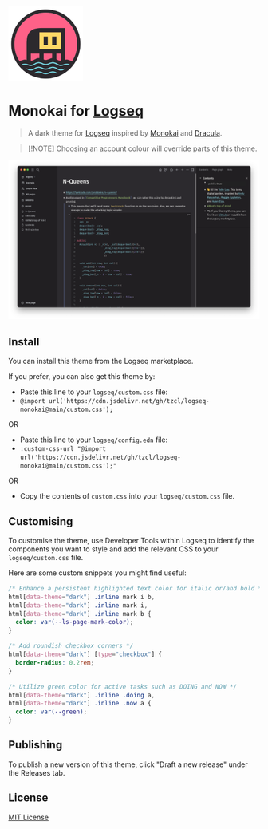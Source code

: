 <img src="icon.svg" alt="Icon" width="150" height="150">

# Monokai for [Logseq](http://logseq.com)

> A dark theme for [Logseq](http://logseq.com) inspired by [Monokai](https://monokai.pro/) and [Dracula](https://draculatheme.com/).

> \[!NOTE\]
> Choosing an account colour will override parts of this theme.

<img src="screencap.png" alt="Screenshot">

## Install

You can install this theme from the Logseq marketplace.

If you prefer, you can also get this theme by:

- Paste this line to your `logseq/custom.css` file:
- `@import url('https://cdn.jsdelivr.net/gh/tzcl/logseq-monokai@main/custom.css');`

OR

- Paste this line to your `logseq/config.edn` file:
- `:custom-css-url "@import url('https://cdn.jsdelivr.net/gh/tzcl/logseq-monokai@main/custom.css');"`

OR

- Copy the contents of `custom.css` into your `logseq/custom.css` file.

## Customising

To customise the theme, use Developer Tools within Logseq to identify the components you want to style and add the relevant CSS to your `logseq/custom.css` file.

Here are some custom snippets you might find useful:
```css
/* Enhance a persistent highlighted text color for italic or/and bold */
html[data-theme="dark"] .inline mark i b, 
html[data-theme="dark"] .inline mark i, 
html[data-theme="dark"] .inline mark b {
  color: var(--ls-page-mark-color);
}
```
```css
/* Add roundish checkbox corners */
html[data-theme="dark"] [type="checkbox"] {
  border-radius: 0.2rem;
}
```
```css
/* Utilize green color for active tasks such as DOING and NOW */
html[data-theme="dark"] .inline .doing a,
html[data-theme="dark"] .inline .now a {
  color: var(--green);
}
```
## Publishing

To publish a new version of this theme, click "Draft a new release" under the Releases tab.

## License

[MIT License](./LICENSE)

